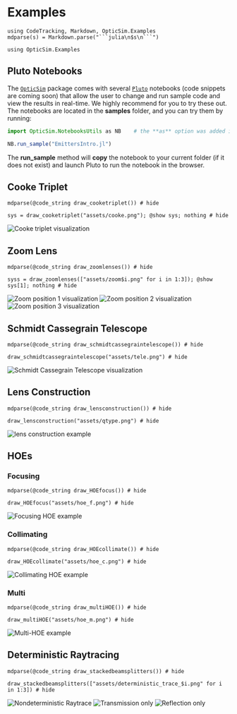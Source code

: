 # Examples

```@setup highlight
using CodeTracking, Markdown, OpticSim.Examples
mdparse(s) = Markdown.parse("```julia\n$s\n```")
```

```@setup example
using OpticSim.Examples
```

## Pluto Notebooks

The [`OpticSim`](index.html) package comes with several [`Pluto`](https://github.com/fonsp/Pluto.jl) notebooks (code snippets are coming soon) that allow the user to change and run sample code and view the results in real-time. We highly recommend for you to try these out.
The notebooks are located in the **samples** folder, and you can try them by running:

```julia
import OpticSim.NotebooksUtils as NB    # the **as** option was added in Julia v1.6

NB.run_sample("EmittersIntro.jl")
```

The **run_sample** method will **copy** the notebook to your current folder (if it does not exist) and launch Pluto to run the notebook in the browser.

## Cooke Triplet
```@example highlight
mdparse(@code_string draw_cooketriplet()) # hide
```

```@example example
sys = draw_cooketriplet("assets/cooke.png"); @show sys; nothing # hide
```

![Cooke triplet visualization](assets/cooke.png)

## Zoom Lens
```@example highlight
mdparse(@code_string draw_zoomlenses()) # hide
```

```@example example
syss = draw_zoomlenses(["assets/zoom$i.png" for i in 1:3]); @show sys[1]; nothing # hide
```

![Zoom position 1 visualization](assets/zoom1.png)
![Zoom position 2 visualization](assets/zoom2.png)
![Zoom position 3 visualization](assets/zoom3.png)

## Schmidt Cassegrain Telescope
```@example highlight
mdparse(@code_string draw_schmidtcassegraintelescope()) # hide
```

```@example example
draw_schmidtcassegraintelescope("assets/tele.png") # hide
```

![Schmidt Cassegrain Telescope visualization](assets/tele.png)

## Lens Construction
```@example highlight
mdparse(@code_string draw_lensconstruction()) # hide
```

```@example example
draw_lensconstruction("assets/qtype.png") # hide
```

![lens construction example](assets/qtype.png)

## HOEs

### Focusing
```@example highlight
mdparse(@code_string draw_HOEfocus()) # hide
```

```@example example
draw_HOEfocus("assets/hoe_f.png") # hide
```

![Focusing HOE example](assets/hoe_f.png)

### Collimating
```@example highlight
mdparse(@code_string draw_HOEcollimate()) # hide
```

```@example example
draw_HOEcollimate("assets/hoe_c.png") # hide
```

![Collimating HOE example](assets/hoe_c.png)

### Multi
```@example highlight
mdparse(@code_string draw_multiHOE()) # hide
```

```@example example
draw_multiHOE("assets/hoe_m.png") # hide
```

![Multi-HOE example](assets/hoe_m.png)

## Deterministic Raytracing
```@example highlight
mdparse(@code_string draw_stackedbeamsplitters()) # hide
```

```@example example
draw_stackedbeamsplitters(["assets/deterministic_trace_$i.png" for i in 1:3]) # hide
```

![Nondeterministic Raytrace](assets/deterministic_trace_1.png)
![Transmission only](assets/deterministic_trace_2.png)
![Reflection only](assets/deterministic_trace_3.png)